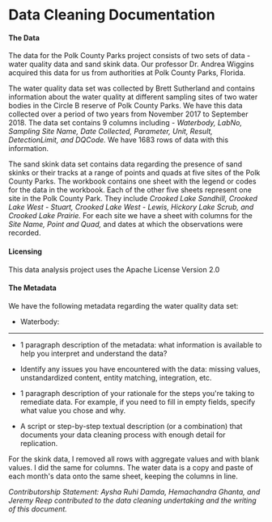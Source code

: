 # Data Cleaning Documentation

#### The Data
The data for the Polk County Parks project consists of two sets of data - water quality data and sand skink data. Our professor Dr. Andrea Wiggins acquired this data for us from authorities at Polk County Parks, Florida. 

The water quality data set was collected by Brett Sutherland and contains information about the water quality at different sampling sites of two water bodies in the Circle B reserve of Polk County Parks. We have this data collected over a period of two years from November 2017 to September 2018. The data set contains 9 columns including - _Waterbody, LabNo, Sampling Site Name, Date Collected, Parameter, Unit, Result, DetectionLimit, and DQCode._ We have 1683 rows of data with this information.

The sand skink data set contains data regarding the presence of sand skinks or their tracks at a range of points and quads at five sites of the Polk County Parks. The workbook contains one sheet with the legend or codes for the data in the workbook. Each of the other five sheets represent one site in the Polk County Park. They include _Crooked Lake Sandhill, Crooked Lake West - Stuart, Crooked Lake West - Lewis, Hickory Lake Scrub, and Crooked Lake Prairie._ For each site we have a sheet with columns for the _Site Name, Point and Quad,_ and dates at which the observations were recorded. 

#### Licensing
This data analysis project uses the Apache License Version 2.0

#### The Metadata
We have the following metadata regarding the water quality data set:
* Waterbody: 

___
* 1 paragraph description of the metadata: what information is available to help you interpret and understand the data?

* Identify any issues you have encountered with the data: missing values, unstandardized content, entity matching, integration, etc.

* 1 paragraph description of your rationale for the steps you're taking to remediate data. For example, if you need to fill in empty fields, specify what value you chose and why.

* A script or step-by-step textual description (or a combination) that documents your data cleaning process with enough detail for replication.

For the skink data, I removed all rows with aggregate values and with blank values. I did the same for columns. 
The water data is a copy and paste of each month's data onto the same sheet, keeping the columns in line.

_Contributorship Statement: Aysha Ruhi Damda, Hemachandra Ghanta, and Jeremy Reep contributed to the data cleaning undertaking and the writing of this document._
